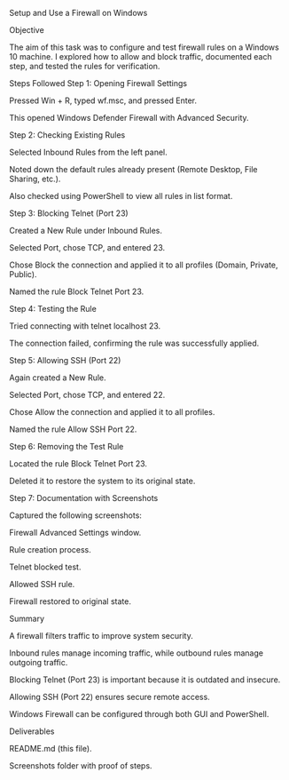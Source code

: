   Setup and Use a Firewall on Windows
  
  Objective

The aim of this task was to configure and test firewall rules on a Windows 10 machine. I explored how to allow and block traffic, documented each step, and tested the rules for verification.

Steps Followed
Step 1: Opening Firewall Settings

Pressed Win + R, typed wf.msc, and pressed Enter.

This opened Windows Defender Firewall with Advanced Security.

Step 2: Checking Existing Rules

Selected Inbound Rules from the left panel.

Noted down the default rules already present (Remote Desktop, File Sharing, etc.).

Also checked using PowerShell to view all rules in list format.

Step 3: Blocking Telnet (Port 23)

Created a New Rule under Inbound Rules.

Selected Port, chose TCP, and entered 23.

Chose Block the connection and applied it to all profiles (Domain, Private, Public).

Named the rule Block Telnet Port 23.

Step 4: Testing the Rule

Tried connecting with telnet localhost 23.

The connection failed, confirming the rule was successfully applied.

Step 5: Allowing SSH (Port 22)

Again created a New Rule.

Selected Port, chose TCP, and entered 22.

Chose Allow the connection and applied it to all profiles.

Named the rule Allow SSH Port 22.

Step 6: Removing the Test Rule

Located the rule Block Telnet Port 23.

Deleted it to restore the system to its original state.

Step 7: Documentation with Screenshots

Captured the following screenshots:

Firewall Advanced Settings window.

Rule creation process.

Telnet blocked test.

Allowed SSH rule.

Firewall restored to original state.

 Summary

A firewall filters traffic to improve system security.

Inbound rules manage incoming traffic, while outbound rules manage outgoing traffic.

Blocking Telnet (Port 23) is important because it is outdated and insecure.

Allowing SSH (Port 22) ensures secure remote access.

Windows Firewall can be configured through both GUI and PowerShell.

 Deliverables

README.md (this file).


Screenshots folder with proof of steps.


